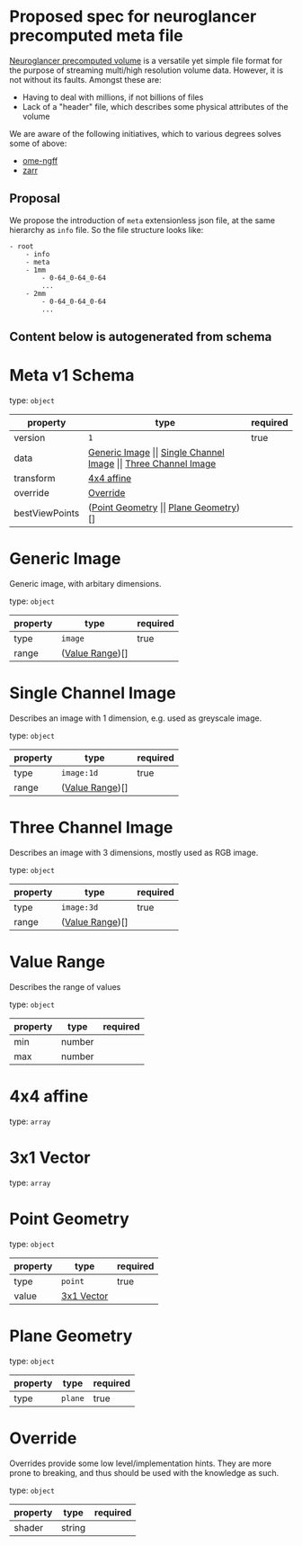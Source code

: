 # Proposed spec for neuroglancer precomputed meta file

[Neuroglancer precomputed volume](https://github.com/google/neuroglancer/blob/master/src/neuroglancer/datasource/precomputed/README.md) is a versatile yet simple file format for the purpose of streaming multi/high resolution volume data. However, it is not without its faults. Amongst these are:

- Having to deal with millions, if not billions of files
- Lack of a "header" file, which describes some physical attributes of the volume

We are aware of the following initiatives, which to various degrees solves some of above:

- [ome-ngff](https://ngff.openmicroscopy.org/latest/)
- [zarr](https://github.com/zarr-developers/zarr-specs)

## Proposal

We propose the introduction of `meta` extensionless json file, at the same hierarchy as `info` file. So the file structure looks like:

```
- root
    - info
    - meta
    - 1mm
        - 0-64_0-64_0-64
        ...
    - 2mm
        - 0-64_0-64_0-64
        ...
```

Content below is autogenerated from schema
---


# Meta v1 Schema

type: `object`


| property | type | required |
| --- | --- | --- |
| version | `1` | true |
| data | [Generic Image](#definitions-data:image) \|\| [Single Channel Image](#definitions-data:image:1d) \|\| [Three Channel Image](#definitions-data:image:3d) |  |
| transform | [4x4 affine](#definitions-mat4) |  |
| override | [Override](#definitions-override) |  |
| bestViewPoints | ([Point Geometry](#definitions-geometry:point) \|\| [Plane Geometry](#definitions-geometry:plane))[] |  |

<a name="definitions-data:image"></a>

# Generic Image

Generic image, with arbitary dimensions.

type: `object`


| property | type | required |
| --- | --- | --- |
| type | `image` | true |
| range | ([Value Range](#definitions-range))[] |  |

<a name="definitions-data:image:1d"></a>

# Single Channel Image

Describes an image with 1 dimension, e.g. used as greyscale image.

type: `object`


| property | type | required |
| --- | --- | --- |
| type | `image:1d` | true |
| range | ([Value Range](#definitions-range))[] |  |

<a name="definitions-data:image:3d"></a>

# Three Channel Image

Describes an image with 3 dimensions, mostly used as RGB image.

type: `object`


| property | type | required |
| --- | --- | --- |
| type | `image:3d` | true |
| range | ([Value Range](#definitions-range))[] |  |

<a name="definitions-range"></a>

# Value Range

Describes the range of values

type: `object`


| property | type | required |
| --- | --- | --- |
| min | number |  |
| max | number |  |

<a name="definitions-mat4"></a>

# 4x4 affine

type: `array`


<a name="definitions-vec3"></a>

# 3x1 Vector

type: `array`


<a name="definitions-geometry:point"></a>

# Point Geometry

type: `object`


| property | type | required |
| --- | --- | --- |
| type | `point` | true |
| value | [3x1 Vector](#definitions-vec3) |  |

<a name="definitions-geometry:plane"></a>

# Plane Geometry

type: `object`


| property | type | required |
| --- | --- | --- |
| type | `plane` | true |

<a name="definitions-override"></a>

# Override

Overrides provide some low level/implementation hints. They are more prone to breaking, and thus should be used with the knowledge as such.

type: `object`


| property | type | required |
| --- | --- | --- |
| shader | string |  |